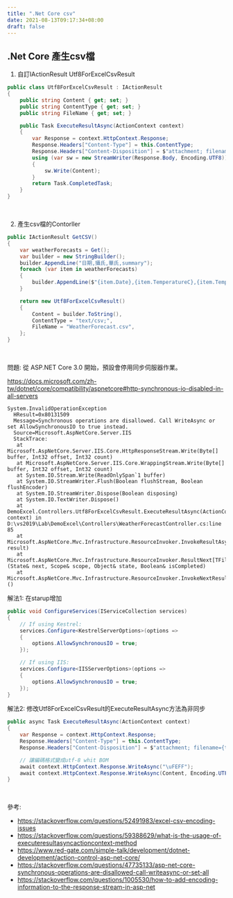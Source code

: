 ```yaml
---
title: ".Net Core csv"
date: 2021-08-13T09:17:34+08:00
draft: false
---
```

## .Net Core 產生csv檔 

1. 自訂IActionResult Utf8ForExcelCsvResult
```csharp
public class Utf8ForExcelCsvResult : IActionResult
{
    public string Content { get; set; }
    public string ContentType { get; set; }
    public string FileName { get; set; }

    public Task ExecuteResultAsync(ActionContext context)
    {
        var Response = context.HttpContext.Response;
        Response.Headers["Content-Type"] = this.ContentType;
        Response.Headers["Content-Disposition"] = $"attachment; filename={this.FileName}; filename*=UTF-8''{this.FileName}";
        using (var sw = new StreamWriter(Response.Body, Encoding.UTF8))
        {
            sw.Write(Content);
        }
        return Task.CompletedTask;
    }
}
```
&nbsp;

2. 產生csv檔的Contorller
```csharp
public IActionResult GetCSV()
{
    var weatherForecasts = Get();
    var builder = new StringBuilder();
    builder.AppendLine("日期,攝氏,華氏,summary");
    foreach (var item in weatherForecasts)
    {
        builder.AppendLine($"{item.Date},{item.TemperatureC},{item.TemperatureF},{item.Summary}");
    }

    return new Utf8ForExcelCsvResult()
    {
        Content = builder.ToString(),
        ContentType = "text/csv;",
        FileName = "WeatherForecast.csv",
    };
}
```
&nbsp;

問題: 從 ASP.NET Core 3.0 開始，預設會停用同步伺服器作業。
&nbsp;

https://docs.microsoft.com/zh-tw/dotnet/core/compatibility/aspnetcore#http-synchronous-io-disabled-in-all-servers
```
System.InvalidOperationException
  HResult=0x80131509
  Message=Synchronous operations are disallowed. Call WriteAsync or set AllowSynchronousIO to true instead.
  Source=Microsoft.AspNetCore.Server.IIS
  StackTrace: 
   at Microsoft.AspNetCore.Server.IIS.Core.HttpResponseStream.Write(Byte[] buffer, Int32 offset, Int32 count)
   at Microsoft.AspNetCore.Server.IIS.Core.WrappingStream.Write(Byte[] buffer, Int32 offset, Int32 count)
   at System.IO.Stream.Write(ReadOnlySpan`1 buffer)
   at System.IO.StreamWriter.Flush(Boolean flushStream, Boolean flushEncoder)
   at System.IO.StreamWriter.Dispose(Boolean disposing)
   at System.IO.TextWriter.Dispose()
   at DemoExcel.Controllers.Utf8ForExcelCsvResult.ExecuteResultAsync(ActionContext context) in D:\vs2019\Lab\DemoExcel\Controllers\WeatherForecastController.cs:line 85
   at Microsoft.AspNetCore.Mvc.Infrastructure.ResourceInvoker.InvokeResultAsync(IActionResult result)
   at Microsoft.AspNetCore.Mvc.Infrastructure.ResourceInvoker.ResultNext[TFilter,TFilterAsync](State& next, Scope& scope, Object& state, Boolean& isCompleted)
   at Microsoft.AspNetCore.Mvc.Infrastructure.ResourceInvoker.InvokeNextResultFilterAsync[TFilter,TFilterAsync]()
```
解法1: 在starup增加
```csharp
public void ConfigureServices(IServiceCollection services)
{
    // If using Kestrel:
    services.Configure<KestrelServerOptions>(options =>
    {
        options.AllowSynchronousIO = true;
    });

    // If using IIS:
    services.Configure<IISServerOptions>(options =>
    {
        options.AllowSynchronousIO = true;
    });
}
```
解法2: 修改Utf8ForExcelCsvResult的ExecuteResultAsync方法為非同步
```csharp
public async Task ExecuteResultAsync(ActionContext context)
{
    var Response = context.HttpContext.Response;
    Response.Headers["Content-Type"] = this.ContentType;
    Response.Headers["Content-Disposition"] = $"attachment; filename={this.FileName}; filename*=UTF-8''{this.FileName}";

    // 讓編碼格式變成utf-8 whit BOM
    await context.HttpContext.Response.WriteAsync("\uFEFF");
    await context.HttpContext.Response.WriteAsync(Content, Encoding.UTF8);
}
```
&nbsp;

參考:
&nbsp;

+ https://stackoverflow.com/questions/52491983/excel-csv-encoding-issues
+ https://stackoverflow.com/questions/59388629/what-is-the-usage-of-executeresultasyncactioncontext-method
+ https://www.red-gate.com/simple-talk/development/dotnet-development/action-control-asp-net-core/
+ https://stackoverflow.com/questions/47735133/asp-net-core-synchronous-operations-are-disallowed-call-writeasync-or-set-all
+ https://stackoverflow.com/questions/1005530/how-to-add-encoding-information-to-the-response-stream-in-asp-net
